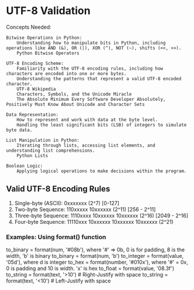 # UTF-8 Validation

Concepts Needed:

    Bitwise Operations in Python:
        Understanding how to manipulate bits in Python, including operations like AND (&), OR (|), XOR (^), NOT (~), shifts (<<, >>).
        Python Bitwise Operators

    UTF-8 Encoding Scheme:
        Familiarity with the UTF-8 encoding rules, including how characters are encoded into one or more bytes.
        Understanding the patterns that represent a valid UTF-8 encoded character.
        UTF-8 Wikipedia
        Characters, Symbols, and the Unicode Miracle
        The Absolute Minimum Every Software Developer Absolutely, Positively Must Know About Unicode and Character Sets

    Data Representation:
        How to represent and work with data at the byte level.
        Handling the least significant bits (LSB) of integers to simulate byte data.

    List Manipulation in Python:
        Iterating through lists, accessing list elements, and understanding list comprehensions.
        Python Lists

    Boolean Logic:
        Applying logical operations to make decisions within the program.


## Valid UTF-8 Encoding Rules

1. Single-byte (ASCII): 0xxxxxxx (2^7) [0-127]
2. Two-byte Sequence: 110xxxxx 10xxxxxx  (2^11) [256 - 2^11]
3. Three-byte Sequence: 1110xxxx 10xxxxxx 10xxxxxx  (2^16) [2049 - 2^16]
4. Four-byte Sequence: 11110xxx 10xxxxxx 10xxxxxx 10xxxxxx (2^21)


### Examples: Using format() function

to_binary = format(num, '#08b'), where '#' => 0b, 0 is for padding, 8 is the width, 'b' is binary
to_binary = format(num, 'b')
to_integer = format(value, '05d'), where d is integer
to_hex = format(number, '#010x'), where '#' = 0x, 0 is padding and 10 is width. 'x' is hex
to_float = format(value, '08.3f')
to_string = format(text, '>10') # Right-Justify with space
to_string = format(text, '<10') # Left-Justify with space

